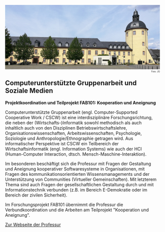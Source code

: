 ![Campus Siegen Mitte - Unteres Schloss](/images/unteresschloss.jpg)  <span style="float: right; font-size:0.5em">Foto: JG</span>

## Computerunterstützte Gruppenarbeit und Soziale Medien
**Projektkoordination und Teilprojekt FAB101: Kooperation und Aneignung**

Computerunterstützte Gruppenarbeit (engl. Computer-Supported Cooperative Work / CSCW) ist eine interdisziplinäre Forschungsrichtung, die neben der (Wirtschafts-)Informatik sowohl methodisch als auch inhaltlich auch von den Disziplinen Betriebswirtschaftslehre, Organisationswissenschaften, Arbeitswissenschaften, Psychologie, Soziologie und Anthropologie/Ethnographie getragen wird. Aus informatischer Perspektive ist CSCW ein Teilbereich der Wirtschaftsinformatik (engl. Information Systems) wie auch der HCI (Human-Computer Interaction, dtsch. Mensch-Maschine-Interaktion).

Im besonderen beschäftigt sich die Professur mit Fragen der Gestaltung und Aneignung kooperativer Softwaresysteme in Organisationen, mit Fragen des kommunikationsorientierten Wissensmanagements und der Unterstützung von Communities (Virtueller Gemeinschaften). Mit letzterem Thema sind auch Fragen der gesellschaftlichen Gestaltung durch und mit Informationstechnik verbunden (z.B. im Bereich E-Demokratie oder im Bereich der zivilen Sicherheit).

Im Forschungsprojekt FAB101 übernimmt die Professur die Verbundkoordination und die Arbeiten am Teilprojekt "Kooperation und Aneignung".

[Zur Webseite der Professur](http://www.cscw.uni-siegen.de/)
